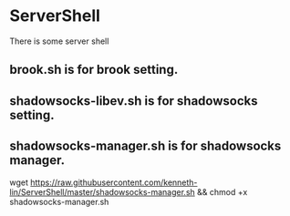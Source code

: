 # ServerShell
There is some server shell

## brook.sh is for brook setting.

## shadowsocks-libev.sh is for shadowsocks setting.

## shadowsocks-manager.sh is for shadowsocks manager.
wget https://raw.githubusercontent.com/kenneth-lin/ServerShell/master/shadowsocks-manager.sh && chmod +x shadowsocks-manager.sh